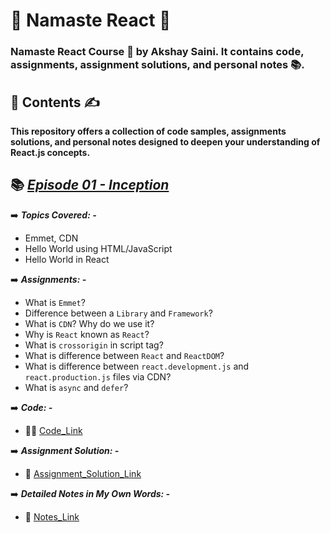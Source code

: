 # 🙏 **Namaste React** 🚀

 ### Namaste React Course 🚀 by Akshay Saini. It contains code, assignments, assignment solutions, and personal notes 📚.
 
 ##  📂 **Contents** ✍️
 
 **This repository offers a collection of code samples, assignments solutions, and personal notes designed to deepen your understanding of React.js concepts.**

## 📚 [_Episode 01 - Inception_](./Episode-01--Inception)

 ➡️  ***Topics Covered: -***
 - Emmet, CDN
 - Hello World using HTML/JavaScript
 - Hello World in React
   
➡️  ***Assignments: -***

- What is `Emmet`?
- Difference between a `Library` and `Framework`?
- What is `CDN`? Why do we use it?
- Why is `React` known as `React`?
- What is `crossorigin` in script tag?
- What is difference between `React` and `ReactDOM`?
- What is difference between `react.development.js` and `react.production.js` files via CDN?
- What is `async` and `defer`?

➡️ ***Code: -***
  - 👨‍💻 [Code_Link](./Episode-01--Inception/Coding)
    
➡️ ***Assignment Solution: -***
 - 📘 [Assignment_Solution_Link](./Episode-01--Inception/Theory/Episode-01-Theory.md)

➡️ ***Detailed Notes in My Own Words: -***
- 📘 [Notes_Link]()
